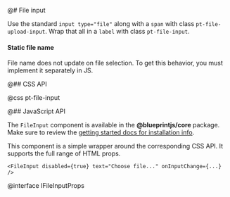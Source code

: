 @# File input

Use the standard `input type="file"` along with a `span` with class `pt-file-upload-input`.
Wrap that all in a `label` with class `pt-file-input`.

<div class="pt-callout pt-intent-warning pt-icon-warning-sign">
    <h4 class="pt-callout-title">Static file name</h4>
    File name does not update on file selection. To get this behavior,
    you must implement it separately in JS.
</div>

@## CSS API

@css pt-file-input

@## JavaScript API

The `FileInput` component is available in the __@blueprintjs/core__ package. Make sure to review the [getting started docs for installation info](#blueprint/getting-started).

This component is a simple wrapper around the corresponding CSS API. It supports the full range of HTML props.

```tsx
<FileInput disabled={true} text="Choose file..." onInputChange={...} />
```

@interface IFileInputProps
